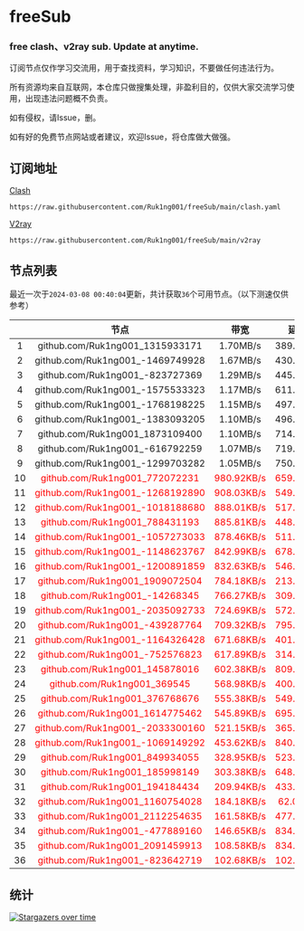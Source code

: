 # freeSub
### free clash、v2ray sub. Update at anytime.

订阅节点仅作学习交流用，用于查找资料，学习知识，不要做任何违法行为。

所有资源均来自互联网，本仓库只做搜集处理，非盈利目的，仅供大家交流学习使用，出现违法问题概不负责。

如有侵权，请Issue，删。

如有好的免费节点网站或者建议，欢迎Issue，将仓库做大做强。

## 订阅地址
[Clash](https://raw.githubusercontent.com/Ruk1ng001/freeSub/main/clash.yaml)
```
https://raw.githubusercontent.com/Ruk1ng001/freeSub/main/clash.yaml
```
[V2ray](https://raw.githubusercontent.com/Ruk1ng001/freeSub/main/v2ray)
```
https://raw.githubusercontent.com/Ruk1ng001/freeSub/main/v2ray
```

## 节点列表

最近一次于`2024-03-08 00:40:04`更新，共计获取`36`个可用节点。（以下测速仅供参考）

|  | 节点 | 带宽 | 延迟 |
|:-:|:--:|:--:|:--:|
 | 1 | github.com/Ruk1ng001_1315933171 | 1.70MB/s | 389.00ms |
 | 2 | github.com/Ruk1ng001_-1469749928 | 1.67MB/s | 430.00ms |
 | 3 | github.com/Ruk1ng001_-823727369 | 1.29MB/s | 445.00ms |
 | 4 | github.com/Ruk1ng001_-1575533323 | 1.17MB/s | 611.00ms |
 | 5 | github.com/Ruk1ng001_-1768198225 | 1.15MB/s | 497.00ms |
 | 6 | github.com/Ruk1ng001_-1383093205 | 1.10MB/s | 496.00ms |
 | 7 | github.com/Ruk1ng001_1873109400 | 1.10MB/s | 714.00ms |
 | 8 | github.com/Ruk1ng001_-616792259 | 1.07MB/s | 719.00ms |
 | 9 | github.com/Ruk1ng001_-1299703282 | 1.05MB/s | 750.00ms |
 | 10 | <font color=red>github.com/Ruk1ng001_772072231</font> | <font color=red>980.92KB/s</font> | <font color=red>659.00ms</font> |
 | 11 | <font color=red>github.com/Ruk1ng001_-1268192890</font> | <font color=red>908.03KB/s</font> | <font color=red>549.00ms</font> |
 | 12 | <font color=red>github.com/Ruk1ng001_-1018188680</font> | <font color=red>888.01KB/s</font> | <font color=red>517.00ms</font> |
 | 13 | <font color=red>github.com/Ruk1ng001_788431193</font> | <font color=red>885.81KB/s</font> | <font color=red>448.00ms</font> |
 | 14 | <font color=red>github.com/Ruk1ng001_-1057273033</font> | <font color=red>878.46KB/s</font> | <font color=red>511.00ms</font> |
 | 15 | <font color=red>github.com/Ruk1ng001_-1148623767</font> | <font color=red>842.99KB/s</font> | <font color=red>678.00ms</font> |
 | 16 | <font color=red>github.com/Ruk1ng001_-1200891859</font> | <font color=red>832.63KB/s</font> | <font color=red>546.00ms</font> |
 | 17 | <font color=red>github.com/Ruk1ng001_1909072504</font> | <font color=red>784.18KB/s</font> | <font color=red>213.00ms</font> |
 | 18 | <font color=red>github.com/Ruk1ng001_-14268345</font> | <font color=red>766.27KB/s</font> | <font color=red>309.00ms</font> |
 | 19 | <font color=red>github.com/Ruk1ng001_-2035092733</font> | <font color=red>724.69KB/s</font> | <font color=red>572.00ms</font> |
 | 20 | <font color=red>github.com/Ruk1ng001_-439287764</font> | <font color=red>709.32KB/s</font> | <font color=red>795.00ms</font> |
 | 21 | <font color=red>github.com/Ruk1ng001_-1164326428</font> | <font color=red>671.68KB/s</font> | <font color=red>401.00ms</font> |
 | 22 | <font color=red>github.com/Ruk1ng001_-752576823</font> | <font color=red>617.89KB/s</font> | <font color=red>314.00ms</font> |
 | 23 | <font color=red>github.com/Ruk1ng001_145878016</font> | <font color=red>602.38KB/s</font> | <font color=red>809.00ms</font> |
 | 24 | <font color=red>github.com/Ruk1ng001_369545</font> | <font color=red>568.98KB/s</font> | <font color=red>400.00ms</font> |
 | 25 | <font color=red>github.com/Ruk1ng001_376768676</font> | <font color=red>555.38KB/s</font> | <font color=red>549.00ms</font> |
 | 26 | <font color=red>github.com/Ruk1ng001_1614775462</font> | <font color=red>545.89KB/s</font> | <font color=red>695.00ms</font> |
 | 27 | <font color=red>github.com/Ruk1ng001_-2033300160</font> | <font color=red>521.15KB/s</font> | <font color=red>365.00ms</font> |
 | 28 | <font color=red>github.com/Ruk1ng001_-1069149292</font> | <font color=red>453.62KB/s</font> | <font color=red>840.00ms</font> |
 | 29 | <font color=red>github.com/Ruk1ng001_849934055</font> | <font color=red>328.95KB/s</font> | <font color=red>523.00ms</font> |
 | 30 | <font color=red>github.com/Ruk1ng001_185998149</font> | <font color=red>303.38KB/s</font> | <font color=red>648.00ms</font> |
 | 31 | <font color=red>github.com/Ruk1ng001_194184434</font> | <font color=red>209.94KB/s</font> | <font color=red>433.00ms</font> |
 | 32 | <font color=red>github.com/Ruk1ng001_1160754028</font> | <font color=red>184.18KB/s</font> | <font color=red>62.00ms</font> |
 | 33 | <font color=red>github.com/Ruk1ng001_2112254635</font> | <font color=red>161.58KB/s</font> | <font color=red>477.00ms</font> |
 | 34 | <font color=red>github.com/Ruk1ng001_-477889160</font> | <font color=red>146.65KB/s</font> | <font color=red>834.00ms</font> |
 | 35 | <font color=red>github.com/Ruk1ng001_2091459913</font> | <font color=red>108.58KB/s</font> | <font color=red>834.00ms</font> |
 | 36 | <font color=red>github.com/Ruk1ng001_-823642719</font> | <font color=red>102.68KB/s</font> | <font color=red>102.00ms</font> |


## 统计

[![Stargazers over time](https://starchart.cc/Ruk1ng001/freeSub.svg)](https://starchart.cc/Ruk1ng001/freeSub)
